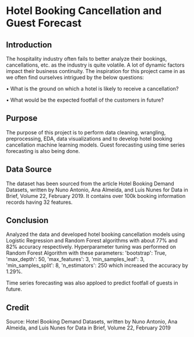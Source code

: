 # Hotel Booking Cancellation and Guest Forecast

## Introduction
The hospitality industry often fails to better analyze their bookings, cancellations, etc. as the industry is quite volatile. A lot of dynamic factors impact their business continuity. The inspiration for this project came in as we often find ourselves intrigued by the below questions:

  •	What is the ground on which a hotel is likely to receive a cancellation?
  
  •	What would be the expected footfall of the customers in future?

## Purpose
The purpose of this project is to perform data cleaning, wrangling, preprocessing, EDA, data visualizations and to develop hotel booking cancellation machine learning models. Guest forecasting using time series forecasting is also being done.

## Data Source
The dataset has been sourced from the article Hotel Booking Demand Datasets, written by Nuno Antonio, Ana Almeida, and Luis Nunes for Data in Brief, Volume 22, February 2019. It contains over 100k booking information records having 32 features.

## Conclusion
Analyzed the data and developed hotel booking cancellation models using Logistic Regression and Random Forest algorithms with about 77% and 82% accuracy respectively. Hyperparameter tuning was performed on Random Forest Algorithm with these parameters: 'bootstrap': True, 'max_depth': 50, 'max_features': 3, 'min_samples_leaf': 3,  'min_samples_split': 8, 'n_estimators': 250 which increased the accuracy by 1.29%.
 
 Time series forecasting was also apploed to predict footfall of guests in future.

## Credit
Source: Hotel Booking Demand Datasets, written by Nuno Antonio, Ana Almeida, and Luis Nunes for Data in Brief, Volume 22, February 2019
